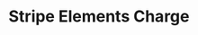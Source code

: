 ---
title: Stripe Elements Charge
lastmod: 2019-02-27T09:32:30-07:00
draft: false
description: Charge a card with Stripe Elements
weight: 18
emoji: 💸
vimeo: 320658378
---